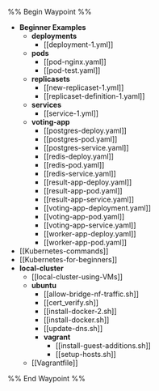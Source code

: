 %% Begin Waypoint %%
- **Beginner Examples**
  - **deployments**
    - [[deployment-1.yml]]
  - **pods**
    - [[pod-nginx.yaml]]
    - [[pod-test.yaml]]
  - **replicasets**
    - [[new-replicaset-1.yml]]
    - [[replicaset-definition-1.yaml]]
  - **services**
    - [[service-1.yml]]
  - **voting-app**
    - [[postgres-deploy.yaml]]
    - [[postgres-pod.yaml]]
    - [[postgres-service.yaml]]
    - [[redis-deploy.yaml]]
    - [[redis-pod.yaml]]
    - [[redis-service.yaml]]
    - [[result-app-deploy.yaml]]
    - [[result-app-pod.yaml]]
    - [[result-app-service.yaml]]
    - [[voting-app-deployment.yaml]]
    - [[voting-app-pod.yaml]]
    - [[voting-app-service.yaml]]
    - [[worker-app-deploy.yaml]]
    - [[worker-app-pod.yaml]]
- [[Kubernetes-commands]]
- [[Kubernetes-for-beginners]]
- **local-cluster**
  - [[local-cluster-using-VMs]]
  - **ubuntu**
    - [[allow-bridge-nf-traffic.sh]]
    - [[cert_verify.sh]]
    - [[install-docker-2.sh]]
    - [[install-docker.sh]]
    - [[update-dns.sh]]
    - **vagrant**
      - [[install-guest-additions.sh]]
      - [[setup-hosts.sh]]
  - [[Vagrantfile]]

%% End Waypoint %%